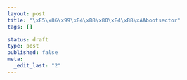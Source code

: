 ```yaml
--- 
layout: post
title: "\xE5\x86\x99\xE4\xB8\x80\xE4\xB8\xAAbootsector"
tags: []

status: draft
type: post
published: false
meta: 
  _edit_last: "2"
---
```



